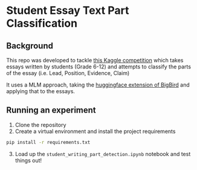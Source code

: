 # Student Essay Text Part Classification

## Background
This repo was developed to tackle [this Kaggle competition](https://www.kaggle.com/c/feedback-prize-2021/overview) which takes essays written by students (Grade 6-12) and attempts to classify the parts of the essay (i.e. Lead, Position, Evidence, Claim)

It uses a MLM approach, taking the [huggingface extension of BigBird](https://huggingface.co/google/bigbird-roberta-base) and applying that to the essays.

## Running an experiment

1. Clone the repository
2. Create a virtual environment and install the project requirements
```bash
pip install -r requirements.txt
```
3. Load up the `student_writing_part_detection.ipynb` notebook and test things out!